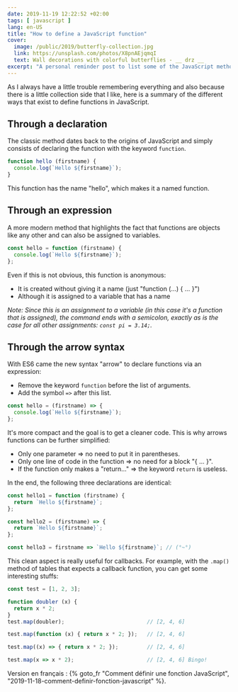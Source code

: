 ```yaml
---
date: 2019-11-19 12:22:52 +02:00
tags: [ javascript ]
lang: en-US
title: "How to define a JavaScript function"
cover:
  image: /public/2019/butterfly-collection.jpg
  link: https://unsplash.com/photos/X8pnAEjqmqI
  text: Wall decorations with colorful butterflies - __ drz __
excerpt: "A personal reminder post to list some of the JavaScript methods to define a function: declaration, expression and arrow syntax."
---
```


As I always have a little trouble remembering everything and also because there is a little collection side that I like, here is a summary of the different ways that exist to define functions in JavaScript.


## Through a declaration

The classic method dates back to the origins of JavaScript and simply consists of declaring the function with the keyword `function`.

```javascript
function hello (firstname) {
  console.log(`Hello ${firstname}`);
}
```

This function has the name "hello", which makes it a named function.


## Through an expression

A more modern method that highlights the fact that functions are objects like any other and can also be assigned to variables.

```javascript
const hello = function (firstname) {
  console.log(`Hello ${firstname}`);
};
```

Even if this is not obvious, this function is anonymous:

* It is created without giving it a name (just "function (...) { ... }")
* Although it is assigned to a variable that has a name

*Note: Since this is an assignment to a variable (in this case it's a function that is assigned), the command ends with a semicolon, exactly as is the case for all other assignments: `const pi = 3.14;`.*


## Through the arrow syntax

With ES6 came the new syntax "arrow" to declare functions via an expression:

* Remove the keyword `function` before the list of arguments.
* Add the symbol `=>` after this list.

```javascript
const hello = (firstname) => {
  console.log(`Hello ${firstname}`);
};
```

It's more compact and the goal is to get a cleaner code. This is why arrows functions can be further simplified:

* Only one parameter => no need to put it in parentheses.
* Only one line of code in the function => no need for a block "{ ... }".
* If the function only makes a "return..." => the keyword `return` is useless.

In the end, the following three declarations are identical:

```javascript
const hello1 = function (firstname) {
  return `Hello ${firstname}`;
};

const hello2 = (firstname) => {
  return `Hello ${firstname}`;
};

const hello3 = firstname => `Hello ${firstname}`; // (°~°)
```

This clean aspect is really useful for callbacks. For example, with the `.map()` method of tables that expects a callback function, you can get some interesting stuffs:

```javascript
const test = [1, 2, 3];

function doubler (x) {
  return x * 2;
}
test.map(doubler);                          // [2, 4, 6]

test.map(function (x) { return x * 2; });   // [2, 4, 6]

test.map((x) => { return x * 2; });         // [2, 4, 6]

test.map(x => x * 2);                       // [2, 4, 6] Bingo!
```

<div class="encart">

Version en français : {% goto_fr "Comment définir une fonction JavaScript", "2019-11-18-comment-definir-fonction-javascript" %}.

</div>
